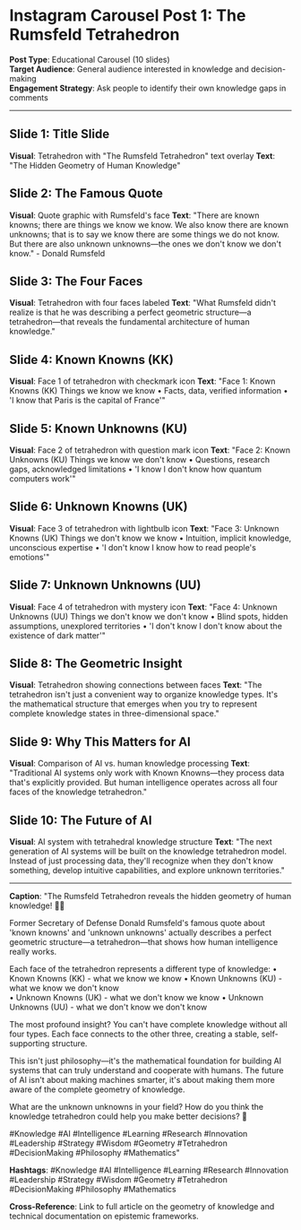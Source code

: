 # Instagram Carousel Post 1: The Rumsfeld Tetrahedron

**Post Type**: Educational Carousel (10 slides)  
**Target Audience**: General audience interested in knowledge and decision-making  
**Engagement Strategy**: Ask people to identify their own knowledge gaps in comments

---

## Slide 1: Title Slide
**Visual**: Tetrahedron with "The Rumsfeld Tetrahedron" text overlay
**Text**: "The Hidden Geometry of Human Knowledge"

## Slide 2: The Famous Quote
**Visual**: Quote graphic with Rumsfeld's face
**Text**: "There are known knowns; there are things we know we know. We also know there are known unknowns; that is to say we know there are some things we do not know. But there are also unknown unknowns—the ones we don't know we don't know." - Donald Rumsfeld

## Slide 3: The Four Faces
**Visual**: Tetrahedron with four faces labeled
**Text**: "What Rumsfeld didn't realize is that he was describing a perfect geometric structure—a tetrahedron—that reveals the fundamental architecture of human knowledge."

## Slide 4: Known Knowns (KK)
**Visual**: Face 1 of tetrahedron with checkmark icon
**Text**: "Face 1: Known Knowns (KK)
Things we know we know
• Facts, data, verified information
• 'I know that Paris is the capital of France'"

## Slide 5: Known Unknowns (KU)
**Visual**: Face 2 of tetrahedron with question mark icon
**Text**: "Face 2: Known Unknowns (KU)
Things we know we don't know
• Questions, research gaps, acknowledged limitations
• 'I know I don't know how quantum computers work'"

## Slide 6: Unknown Knowns (UK)
**Visual**: Face 3 of tetrahedron with lightbulb icon
**Text**: "Face 3: Unknown Knowns (UK)
Things we don't know we know
• Intuition, implicit knowledge, unconscious expertise
• 'I don't know I know how to read people's emotions'"

## Slide 7: Unknown Unknowns (UU)
**Visual**: Face 4 of tetrahedron with mystery icon
**Text**: "Face 4: Unknown Unknowns (UU)
Things we don't know we don't know
• Blind spots, hidden assumptions, unexplored territories
• 'I don't know I don't know about the existence of dark matter'"

## Slide 8: The Geometric Insight
**Visual**: Tetrahedron showing connections between faces
**Text**: "The tetrahedron isn't just a convenient way to organize knowledge types. It's the mathematical structure that emerges when you try to represent complete knowledge states in three-dimensional space."

## Slide 9: Why This Matters for AI
**Visual**: Comparison of AI vs. human knowledge processing
**Text**: "Traditional AI systems only work with Known Knowns—they process data that's explicitly provided. But human intelligence operates across all four faces of the knowledge tetrahedron."

## Slide 10: The Future of AI
**Visual**: AI system with tetrahedral knowledge structure
**Text**: "The next generation of AI systems will be built on the knowledge tetrahedron model. Instead of just processing data, they'll recognize when they don't know something, develop intuitive capabilities, and explore unknown territories."

---

**Caption**: "The Rumsfeld Tetrahedron reveals the hidden geometry of human knowledge! 🧠✨

Former Secretary of Defense Donald Rumsfeld's famous quote about 'known knowns' and 'unknown unknowns' actually describes a perfect geometric structure—a tetrahedron—that shows how human intelligence really works.

Each face of the tetrahedron represents a different type of knowledge:
• Known Knowns (KK) - what we know we know
• Known Unknowns (KU) - what we know we don't know  
• Unknown Knowns (UK) - what we don't know we know
• Unknown Unknowns (UU) - what we don't know we don't know

The most profound insight? You can't have complete knowledge without all four types. Each face connects to the other three, creating a stable, self-supporting structure.

This isn't just philosophy—it's the mathematical foundation for building AI systems that can truly understand and cooperate with humans. The future of AI isn't about making machines smarter, it's about making them more aware of the complete geometry of knowledge.

What are the unknown unknowns in your field? How do you think the knowledge tetrahedron could help you make better decisions? 🤔

#Knowledge #AI #Intelligence #Learning #Research #Innovation #Leadership #Strategy #Wisdom #Geometry #Tetrahedron #DecisionMaking #Philosophy #Mathematics"

**Hashtags**: #Knowledge #AI #Intelligence #Learning #Research #Innovation #Leadership #Strategy #Wisdom #Geometry #Tetrahedron #DecisionMaking #Philosophy #Mathematics

**Cross-Reference**: Link to full article on the geometry of knowledge and technical documentation on epistemic frameworks.
